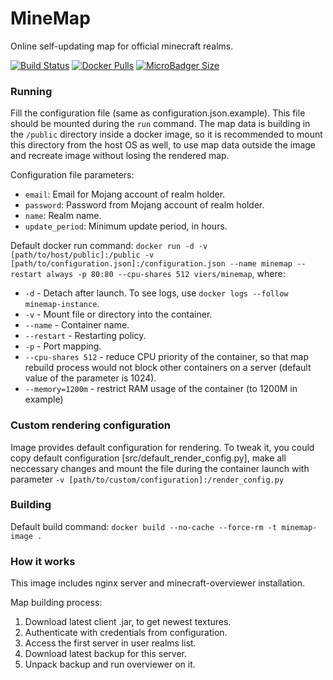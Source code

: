 # MineMap
Online self-updating map for official minecraft realms.

[![Build Status](https://cloud.drone.io/api/badges/KrusnikViers/MineMap/status.svg)](https://cloud.drone.io/KrusnikViers/MineMap)
[![Docker Pulls](https://img.shields.io/docker/pulls/viers/minemap.svg)](https://hub.docker.com/r/viers/minemap/)
[![MicroBadger Size](https://images.microbadger.com/badges/image/viers/minemap.svg)](https://hub.docker.com/r/viers/minemap/)

### Running
Fill the configuration file (same as configuration.json.example). This file should be mounted during the `run` command.
The map data is building in the `/public` directory inside a docker image, so it is recommended to mount this directory
from the host OS as well, to use map data outside the image and recreate image without losing the rendered map.

Configuration file parameters:
* `email`: Email for Mojang account of realm holder.
* `password`: Password from Mojang account of realm holder.
* `name`: Realm name.
* `update_period`: Minimum update period, in hours.

Default docker run command: `docker run -d -v [path/to/host/public]:/public -v [path/to/configuration.json]:/configuration.json --name minemap --restart always -p 80:80 --cpu-shares 512 viers/minemap`,
where:

* `-d` - Detach after launch. To see logs, use `docker logs --follow minemap-instance`.
* `-v` - Mount file or directory into the container.
* `--name` - Container name.
* `--restart` - Restarting policy. 
* `-p` - Port mapping.
* `--cpu-shares 512` - reduce CPU priority of the container, so that map rebuild process would not block other containers on a server (default value of the parameter is 1024).
* `--memory=1200m` - restrict RAM usage of the container (to 1200M in example)

### Custom rendering configuration
Image provides default configuration for rendering. To tweak it, you could copy default configuration
[src/default_render_config.py], make all neccessary changes and mount the file during the container launch with
parameter `-v [path/to/custom/configuration]:/render_config.py`

### Building
Default build command: `docker build --no-cache --force-rm -t minemap-image .`

### How it works
This image includes nginx server and minecraft-overviewer installation.

Map building process:
1. Download latest client .jar, to get newest textures.
2. Authenticate with credentials from configuration.
3. Access the first server in user realms list.
4. Download latest backup for this server.
5. Unpack backup and run overviewer on it.
